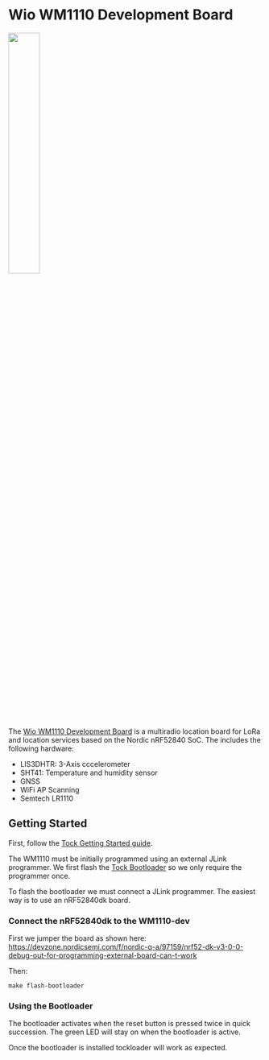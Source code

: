 Wio WM1110 Development Board
===================

<img src="https://media-cdn.seeedstudio.com/media/catalog/product/cache/bb49d3ec4ee05b6f018e93f896b8a25d/1/-/1-114993082-wio-wm1110-dev-kit-45font.jpg" width="35%">

The [Wio WM1110 Development
Board](https://www.seeedstudio.com/Wio-WM1110-Dev-Kit-p-5677.html) is a
multiradio location board for LoRa and location services based on the Nordic
nRF52840 SoC. The includes the following hardware:

- LIS3DHTR: 3-Axis cccelerometer
- SHT41: Temperature and humidity sensor
- GNSS
- WiFi AP Scanning
- Semtech LR1110


## Getting Started

First, follow the [Tock Getting Started guide](../../doc/Getting_Started.md).

The WM1110 must be initially programmed using an external JLink programmer. We
first flash the [Tock Bootloader](https://github.com/tock/tock-bootloader) so we
only require the programmer once.

To flash the bootloader we must connect a JLink programmer. The easiest way is
to use an nRF52840dk board.

### Connect the nRF52840dk to the WM1110-dev

First we jumper the board as shown here:
https://devzone.nordicsemi.com/f/nordic-q-a/97159/nrf52-dk-v3-0-0-debug-out-for-programming-external-board-can-t-work

Then:

```
make flash-bootloader
```

### Using the Bootloader

The bootloader activates when the reset button is pressed twice in quick
succession. The green LED will stay on when the bootloader is active.

Once the bootloader is installed tockloader will work as expected.

